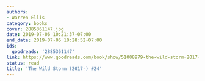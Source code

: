 ```yaml
---
authors:
- Warren Ellis
category: books
cover: 2885361147.jpg
date: 2019-07-06 10:21:37-07:00
end_date: 2019-07-06 10:28:52-07:00
ids:
  goodreads: '2885361147'
link: https://www.goodreads.com/book/show/51008979-the-wild-storm-2017--24
status: read
title: 'The Wild Storm (2017-) #24'
---
```

